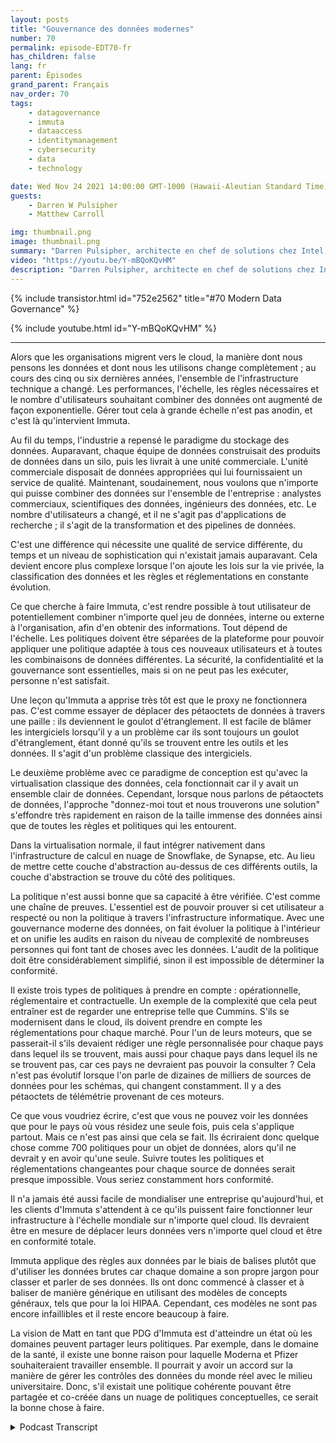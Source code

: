 ```yaml
---
layout: posts
title: "Gouvernance des données modernes"
number: 70
permalink: episode-EDT70-fr
has_children: false
lang: fr
parent: Épisodes
grand_parent: Français
nav_order: 70
tags:
    - datagovernance
    - immuta
    - dataaccess
    - identitymanagement
    - cybersecurity
    - data
    - technology

date: Wed Nov 24 2021 14:00:00 GMT-1000 (Hawaii-Aleutian Standard Time)
guests:
    - Darren W Pulsipher
    - Matthew Carroll

img: thumbnail.png
image: thumbnail.png
summary: "Darren Pulsipher, architecte en chef de solutions chez Intel, discute de la réalité et de l'avenir de la gouvernance moderne des données avec Matthew Carroll, PDG d'Immuta."
video: "https://youtu.be/Y-mBQoKQvHM"
description: "Darren Pulsipher, architecte en chef de solutions chez Intel, discute de la réalité et de l'avenir de la gouvernance moderne des données avec Matthew Carroll, PDG d'Immuta."
---
```


<div>
{% include transistor.html id="752e2562" title="#70 Modern Data Governance" %}

{% include youtube.html id="Y-mBQoKQvHM" %}
</div>

---

Alors que les organisations migrent vers le cloud, la manière dont nous pensons les données et dont nous les utilisons change complètement ; au cours des cinq ou six dernières années, l'ensemble de l'infrastructure technique a changé. Les performances, l'échelle, les règles nécessaires et le nombre d'utilisateurs souhaitant combiner des données ont augmenté de façon exponentielle. Gérer tout cela à grande échelle n'est pas anodin, et c'est là qu'intervient Immuta.

Au fil du temps, l'industrie a repensé le paradigme du stockage des données. Auparavant, chaque équipe de données construisait des produits de données dans un silo, puis les livrait à une unité commerciale. L'unité commerciale disposait de données appropriées qui lui fournissaient un service de qualité. Maintenant, soudainement, nous voulons que n'importe qui puisse combiner des données sur l'ensemble de l'entreprise : analystes commerciaux, scientifiques des données, ingénieurs des données, etc. Le nombre d'utilisateurs a changé, et il ne s'agit pas d'applications de recherche ; il s'agit de la transformation et des pipelines de données.

C'est une différence qui nécessite une qualité de service différente, du temps et un niveau de sophistication qui n'existait jamais auparavant. Cela devient encore plus complexe lorsque l'on ajoute les lois sur la vie privée, la classification des données et les règles et réglementations en constante évolution.

Ce que cherche à faire Immuta, c'est rendre possible à tout utilisateur de potentiellement combiner n'importe quel jeu de données, interne ou externe à l'organisation, afin d'en obtenir des informations. Tout dépend de l'échelle. Les politiques doivent être séparées de la plateforme pour pouvoir appliquer une politique adaptée à tous ces nouveaux utilisateurs et à toutes les combinaisons de données différentes. La sécurité, la confidentialité et la gouvernance sont essentielles, mais si on ne peut pas les exécuter, personne n'est satisfait.

Une leçon qu'Immuta a apprise très tôt est que le proxy ne fonctionnera pas. C'est comme essayer de déplacer des pétaoctets de données à travers une paille : ils deviennent le goulot d'étranglement. Il est facile de blâmer les intergiciels lorsqu'il y a un problème car ils sont toujours un goulot d'étranglement, étant donné qu'ils se trouvent entre les outils et les données. Il s'agit d'un problème classique des intergiciels.

Le deuxième problème avec ce paradigme de conception est qu'avec la virtualisation classique des données, cela fonctionnait car il y avait un ensemble clair de données. Cependant, lorsque nous parlons de pétaoctets de données, l'approche "donnez-moi tout et nous trouverons une solution" s'effondre très rapidement en raison de la taille immense des données ainsi que de toutes les règles et politiques qui les entourent.

Dans la virtualisation normale, il faut intégrer nativement dans l'infrastructure de calcul en nuage de Snowflake, de Synapse, etc. Au lieu de mettre cette couche d'abstraction au-dessus de ces différents outils, la couche d'abstraction se trouve du côté des politiques.

La politique n'est aussi bonne que sa capacité à être vérifiée. C'est comme une chaîne de preuves. L'essentiel est de pouvoir prouver si cet utilisateur a respecté ou non la politique à travers l'infrastructure informatique. Avec une gouvernance moderne des données, on fait évoluer la politique à l'intérieur et on unifie les audits en raison du niveau de complexité de nombreuses personnes qui font tant de choses avec les données. L'audit de la politique doit être considérablement simplifié, sinon il est impossible de déterminer la conformité.

Il existe trois types de politiques à prendre en compte : opérationnelle, réglementaire et contractuelle. Un exemple de la complexité que cela peut entraîner est de regarder une entreprise telle que Cummins. S'ils se modernisent dans le cloud, ils doivent prendre en compte les réglementations pour chaque marché. Pour l'un de leurs moteurs, que se passerait-il s'ils devaient rédiger une règle personnalisée pour chaque pays dans lequel ils se trouvent, mais aussi pour chaque pays dans lequel ils ne se trouvent pas, car ces pays ne devraient pas pouvoir la consulter ? Cela n'est pas évolutif lorsque l'on parle de dizaines de milliers de sources de données pour les schémas, qui changent constamment. Il y a des pétaoctets de télémétrie provenant de ces moteurs.

Ce que vous voudriez écrire, c'est que vous ne pouvez voir les données que pour le pays où vous résidez une seule fois, puis cela s'applique partout. Mais ce n'est pas ainsi que cela se fait. Ils écriraient donc quelque chose comme 700 politiques pour un objet de données, alors qu'il ne devrait y en avoir qu'une seule. Suivre toutes les politiques et réglementations changeantes pour chaque source de données serait presque impossible. Vous seriez constamment hors conformité.

Il n'a jamais été aussi facile de mondialiser une entreprise qu'aujourd'hui, et les clients d'Immuta s'attendent à ce qu'ils puissent faire fonctionner leur infrastructure à l'échelle mondiale sur n'importe quel cloud. Ils devraient être en mesure de déplacer leurs données vers n'importe quel cloud et être en conformité totale.

Immuta applique des règles aux données par le biais de balises plutôt que d'utiliser les données brutes car chaque domaine a son propre jargon pour classer et parler de ses données. Ils ont donc commencé à classer et à baliser de manière générique en utilisant des modèles de concepts généraux, tels que pour la loi HIPAA. Cependant, ces modèles ne sont pas encore infaillibles et il reste encore beaucoup à faire.

La vision de Matt en tant que PDG d'Immuta est d'atteindre un état où les domaines peuvent partager leurs politiques. Par exemple, dans le domaine de la santé, il existe une bonne raison pour laquelle Moderna et Pfizer souhaiteraient travailler ensemble. Il pourrait y avoir un accord sur la manière de gérer les contrôles des données du monde réel avec le milieu universitaire. Donc, s'il existait une politique cohérente pouvant être partagée et co-créée dans un nuage de politiques conceptuelles, ce serait la bonne chose à faire.



<details>
<summary> Podcast Transcript </summary>

<p></p>

</details>
